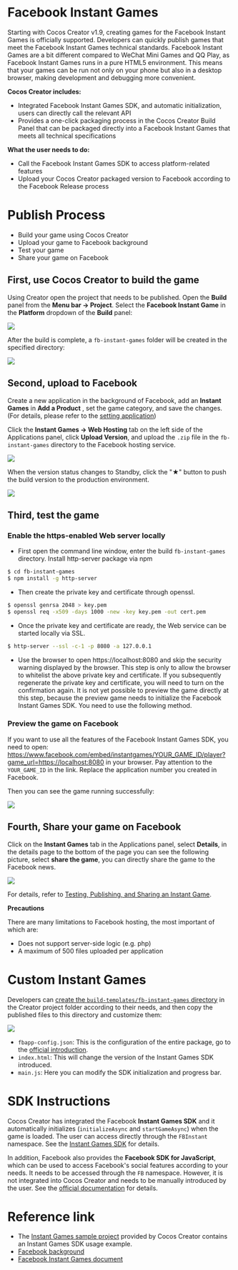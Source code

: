 # Facebook Instant Games 

Starting with Cocos Creator v1.9, creating games for the Facebook Instant Games is officially supported. Developers can quickly publish games that meet the Facebook Instant Games technical standards. Facebook Instant Games are a bit different compared to WeChat Mini Games and QQ Play, as Facebook Instant Games runs in a pure HTML5 environment. This means that your games can be run not only on your phone but also in a desktop browser, making development and debugging more convenient.

**Cocos Creator includes:**

- Integrated Facebook Instant Games SDK, and automatic initialization, users can directly call the relevant API
- Provides a one-click packaging process in the Cocos Creator Build Panel that can be packaged directly into a Facebook Instant Games that meets all technical specifications

**What the user needs to do:**

- Call the Facebook Instant Games SDK to access platform-related features
- Upload your Cocos Creator packaged version to Facebook according to the Facebook Release process

# Publish Process

- Build your game using Cocos Creator
- Upload your game to Facebook background
- Test your game
- Share your game on Facebook

## First, use Cocos Creator to build the game

Using Creator open the project that needs to be published. Open the **Build** panel from the **Menu bar -> Project**. Select the **Facebook Instant Game** in the **Platform** dropdown of the **Build** panel:

![](./publish-fb-instant-games/build.png)

After the build is complete, a `fb-instant-games` folder will be created in the specified directory:

![](./publish-fb-instant-games/package.png)

## Second, upload to Facebook

Create a new application in the background of Facebook, add an **Instant Games** in **Add a Product** , set the game category, and save the changes. (For details, please refer to the [setting application](https://developers.facebook.com/docs/games/instant-games/getting-started/quickstart?locale=en_US#app-setup))

Click the **Instant Games -> Web Hosting** tab on the left side of the Applications panel, click **Upload Version**, and upload the `.zip` file in the `fb-instant-games` directory to the Facebook hosting service.

![](./publish-fb-instant-games/upload.png)

When the version status changes to Standby, click the "★" button to push the build version to the production environment.

![](./publish-fb-instant-games/push.png)

## Third, test the game

### Enable the https-enabled Web server locally

- First open the command line window, enter the build `fb-instant-games` directory. Install http-server package via npm

```bash
$ cd fb-instant-games
$ npm install -g http-server
```

- Then create the private key and certificate through openssl.

```bash
$ openssl genrsa 2048 > key.pem
$ openssl req -x509 -days 1000 -new -key key.pem -out cert.pem
```

- Once the private key and certificate are ready, the Web service can be started locally via SSL.

```bash
$ http-server --ssl -c-1 -p 8080 -a 127.0.0.1
```

- Use the browser to open https://localhost:8080 and skip the security warning displayed by the browser. This step is only to allow the browser to whitelist the above private key and certificate. If you subsequently regenerate the private key and certificate, you will need to turn on the confirmation again. It is not yet possible to preview the game directly at this step, because the preview game needs to initialize the Facebook Instant Games SDK. You need to use the following method.

### Preview the game on Facebook

If you want to use all the features of the Facebook Instant Games SDK, you need to open:
https://www.facebook.com/embed/instantgames/YOUR_GAME_ID/player?game_url=https://localhost:8080 in your browser. Pay attention to the `YOUR_GAME_ID` in the link. Replace the application number you created in Facebook.

Then you can see the game running successfully:

![](./publish-fb-instant-games/game.png)

## Fourth, Share your game on Facebook

Click on the **Instant Games** tab in the Applications panel, select **Details**, in the details page to the bottom of the page you can see the following picture, select **share the game**, you can directly share the game to the Facebook news.

![](./publish-fb-instant-games/share.png)

For details, refer to [Testing, Publishing, and Sharing an Instant Game](https://developers.facebook.com/docs/games/instant-games/test-publish-share?locale=EN).

**Precautions**

There are many limitations to Facebook hosting, the most important of which are:

- Does not support server-side logic (e.g. php)
- A maximum of 500 files uploaded per application

# Custom Instant Games

Developers can [create the `build-templates/fb-instant-games` directory](custom-project-build-template.md) in the Creator project folder according to their needs, and then copy the published files to this directory and customize them:

![](./publish-fb-instant-games/file.png)

 - `fbapp-config.json`: This is the configuration of the entire package, go to the [official introduction](https://developers.facebook.com/docs/games/instant-games/bundle-config).
 - `index.html`: This will change the version of the Instant Games SDK introduced.
 - `main.js`: Here you can modify the SDK initialization and progress bar.

# SDK Instructions

Cocos Creator has integrated the Facebook **Instant Games SDK** and it automatically initializes (`initializeAsync` and `startGameAsync`) when the game is loaded. The user can access directly through the `FBInstant` namespace. See the [Instant Games SDK](https://developers.facebook.com/docs/games/instant-games/sdk) for details.

In addition, Facebook also provides the **Facebook SDK for JavaScript**, which can be used to access Facebook's social features according to your needs. It needs to be accessed through the `FB` namespace. However, it is not integrated into Cocos Creator and needs to be manually introduced by the user. See the [official documentation](https://developers.facebook.com/docs/javascript) for details.

# Reference link

- The [Instant Games sample project](https://github.com/cocos-creator/demo-instant-games) provided by Cocos Creator contains an Instant Games SDK usage example.
- [Facebook background](https://developers.facebook.com/)
- [Facebook Instant Games document](https://developers.facebook.com/docs/games/instant-games?locale=en_US)
